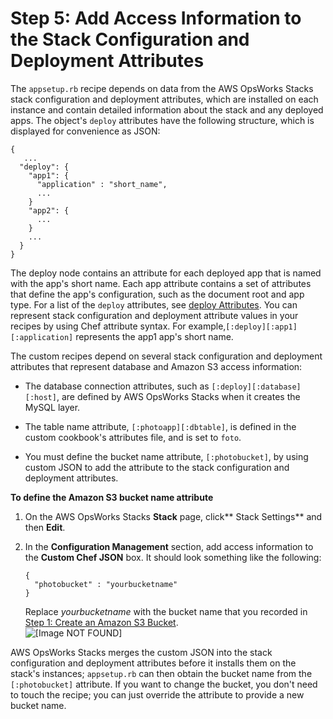 # Step 5: Add Access Information to the Stack Configuration and Deployment Attributes<a name="using-s3-json"></a>

The `appsetup.rb` recipe depends on data from the AWS OpsWorks Stacks stack configuration and deployment attributes, which are installed on each instance and contain detailed information about the stack and any deployed apps\. The object's `deploy` attributes have the following structure, which is displayed for convenience as JSON:

```
{
   ...
  "deploy": {
    "app1": {
      "application" : "short_name",
      ...
    }
    "app2": {
      ...
    }
    ...
  }
}
```

The deploy node contains an attribute for each deployed app that is named with the app's short name\. Each app attribute contains a set of attributes that define the app's configuration, such as the document root and app type\. For a list of the `deploy` attributes, see [deploy Attributes](attributes-json-deploy.md)\. You can represent stack configuration and deployment attribute values in your recipes by using Chef attribute syntax\. For example,`[:deploy][:app1][:application]` represents the app1 app's short name\. 

The custom recipes depend on several stack configuration and deployment attributes that represent database and Amazon S3 access information:

+ The database connection attributes, such as `[:deploy][:database][:host]`, are defined by AWS OpsWorks Stacks when it creates the MySQL layer\.

+ The table name attribute, `[:photoapp][:dbtable]`, is defined in the custom cookbook's attributes file, and is set to `foto`\.

+ You must define the bucket name attribute, `[:photobucket]`, by using custom JSON to add the attribute to the stack configuration and deployment attributes\.

**To define the Amazon S3 bucket name attribute**

1. On the AWS OpsWorks Stacks **Stack** page, click** Stack Settings** and then **Edit**\.

1. In the **Configuration Management** section, add access information to the **Custom Chef JSON** box\. It should look something like the following:

   ```
   {
     "photobucket" : "yourbucketname"
   }
   ```

   Replace *yourbucketname* with the bucket name that you recorded in [Step 1: Create an Amazon S3 Bucket](using-s3-bucket.md)\.  
![\[Image NOT FOUND\]](http://docs.aws.amazon.com/opsworks/latest/userguide/images/photoapp_walkthrough_json.png)

AWS OpsWorks Stacks merges the custom JSON into the stack configuration and deployment attributes before it installs them on the stack's instances; `appsetup.rb` can then obtain the bucket name from the `[:photobucket]` attribute\. If you want to change the bucket, you don't need to touch the recipe; you can just override the attribute to provide a new bucket name\.
